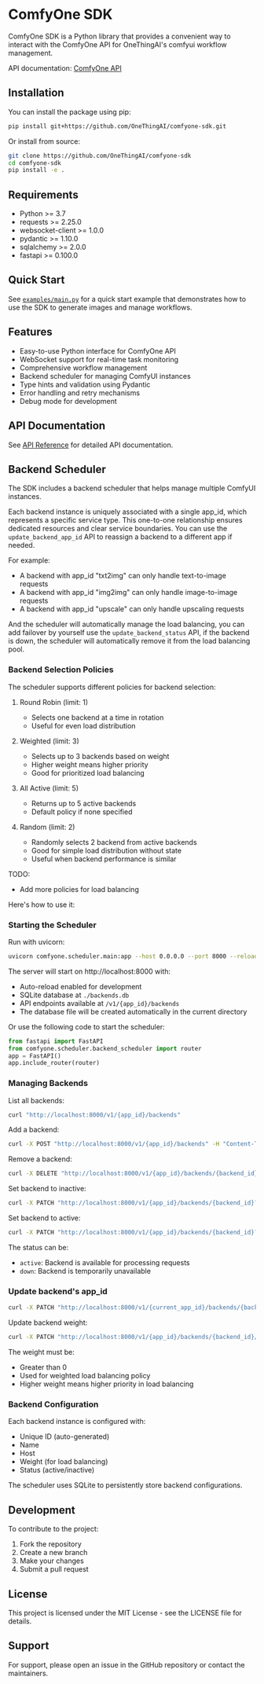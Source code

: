 # ComfyOne SDK

ComfyOne SDK is a Python library that provides a convenient way to interact with the ComfyOne API for OneThingAI's comfyui workflow management.

API documentation: [ComfyOne API](https://onethingai.yuque.com/org-wiki-onethingai-gexhu2/help/asf9hbbuf0qgrpg8)

## Installation

You can install the package using pip: 

```bash
pip install git+https://github.com/OneThingAI/comfyone-sdk.git
```
Or install from source:

```bash
git clone https://github.com/OneThingAI/comfyone-sdk
cd comfyone-sdk
pip install -e .
```

## Requirements

- Python >= 3.7
- requests >= 2.25.0
- websocket-client >= 1.0.0
- pydantic >= 1.10.0
- sqlalchemy >= 2.0.0
- fastapi >= 0.100.0

## Quick Start

See [`examples/main.py`](examples/main.py) for a quick start example that demonstrates how to use the SDK to generate images and manage workflows.

## Features

- Easy-to-use Python interface for ComfyOne API
- WebSocket support for real-time task monitoring
- Comprehensive workflow management
- Backend scheduler for managing ComfyUI instances
- Type hints and validation using Pydantic
- Error handling and retry mechanisms
- Debug mode for development

## API Documentation

See [API Reference](docs/api_reference.md) for detailed API documentation.

## Backend Scheduler

The SDK includes a backend scheduler that helps manage multiple ComfyUI instances.

Each backend instance is uniquely associated with a single app_id, which represents a specific service type. This one-to-one relationship ensures dedicated resources and clear service boundaries. You can use the `update_backend_app_id` API to reassign a backend to a different app if needed.

For example:
- A backend with app_id "txt2img" can only handle text-to-image requests
- A backend with app_id "img2img" can only handle image-to-image requests
- A backend with app_id "upscale" can only handle upscaling requests

And the scheduler will automatically manage the load balancing, you can add failover by yourself use the `update_backend_status` API, if the backend is down, the scheduler will automatically remove it from the load balancing pool.

### Backend Selection Policies

The scheduler supports different policies for backend selection:

1. Round Robin (limit: 1)
   - Selects one backend at a time in rotation
   - Useful for even load distribution

2. Weighted (limit: 3)
   - Selects up to 3 backends based on weight
   - Higher weight means higher priority
   - Good for prioritized load balancing

3. All Active (limit: 5)
   - Returns up to 5 active backends
   - Default policy if none specified

4. Random (limit: 2)
   - Randomly selects 2 backend from active backends
   - Good for simple load distribution without state
   - Useful when backend performance is similar

TODO:
- Add more policies for load balancing

Here's how to use it:

### Starting the Scheduler

Run with uvicorn:
```bash
uvicorn comfyone.scheduler.main:app --host 0.0.0.0 --port 8000 --reload
```
The server will start on http://localhost:8000 with:
- Auto-reload enabled for development
- SQLite database at `./backends.db`
- API endpoints available at `/v1/{app_id}/backends`
- The database file will be created automatically in the current directory

Or use the following code to start the scheduler:

```python
from fastapi import FastAPI
from comfyone.scheduler.backend_scheduler import router
app = FastAPI()
app.include_router(router)
```

### Managing Backends
List all backends:
```bash
curl "http://localhost:8000/v1/{app_id}/backends"
```

Add a backend:
```bash
curl -X POST "http://localhost:8000/v1/{app_id}/backends" -H "Content-Type: application/json" -d '{"name": "backend1", "host": "{backend_id}"}'
```

Remove a backend:
```bash
curl -X DELETE "http://localhost:8000/v1/{app_id}/backends/{backend_id}"
```

Set backend to inactive:
```bash
curl -X PATCH "http://localhost:8000/v1/{app_id}/backends/{backend_id}?status=down"
```

Set backend to active:
```bash
curl -X PATCH "http://localhost:8000/v1/{app_id}/backends/{backend_id}?status=active"
```

The status can be:
- `active`: Backend is available for processing requests
- `down`: Backend is temporarily unavailable

### Update backend's app_id
```bash
curl -X PATCH "http://localhost:8000/v1/{current_app_id}/backends/{backend_id}/app?new_app_id={new_app_id}"
```

Update backend weight:

```bash
curl -X PATCH "http://localhost:8000/v1/{app_id}/backends/{backend_id}/weight" -H "Content-Type: application/json" -d '{"weight": {weight}}'
```
The weight must be:
- Greater than 0
- Used for weighted load balancing policy
- Higher weight means higher priority in load balancing

### Backend Configuration

Each backend instance is configured with:
- Unique ID (auto-generated)
- Name
- Host
- Weight (for load balancing)
- Status (active/inactive)

The scheduler uses SQLite to persistently store backend configurations.


## Development

To contribute to the project:

1. Fork the repository
2. Create a new branch
3. Make your changes
4. Submit a pull request

## License

This project is licensed under the MIT License - see the LICENSE file for details.

## Support

For support, please open an issue in the GitHub repository or contact the maintainers.


